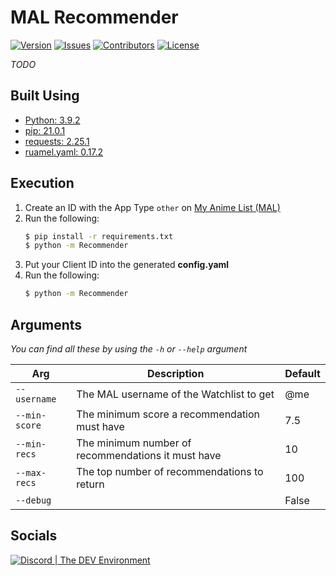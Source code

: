 # MAL Recommender
[![Version](https://img.shields.io/github/tag-pre/Macro303/MAL-Recommender.svg?label=version&style=flat-square)](https://github.com/Macro303/MAL-Recommender/releases)
[![Issues](https://img.shields.io/github/issues/Macro303/MAL-Recommender.svg?style=flat-square)](https://github.com/Macro303/MAL-Recommender/issues)
[![Contributors](https://img.shields.io/github/contributors/Macro303/MAL-Recommender.svg?style=flat-square)](https://github.com/Macro303/MAL-Recommender/graphs/contributors)
[![License](https://img.shields.io/github/license/Macro303/MAL-Recommender.svg?style=flat-square)](https://opensource.org/licenses/MIT)

*TODO*

## Built Using
 - [Python: 3.9.2](https://www.python.org/)
 - [pip: 21.0.1](https://pypi.org/project/pip/)
 - [requests: 2.25.1](https://pypi.org/project/requests/)
 - [ruamel.yaml: 0.17.2](https://pypi.org/project/ruamel.yaml/)

## Execution
1. Create an ID with the App Type `other` on [My Anime List (MAL)](https://myanimelist.net/apiconfig)
2. Run the following:
    ```bash
    $ pip install -r requirements.txt
    $ python -m Recommender
    ```
3. Put your Client ID into the generated **config.yaml**
4. Run the following:
    ```bash
    $ python -m Recommender
    ```

## Arguments
*You can find all these by using the `-h` or `--help` argument*

| Arg | Description | Default |
| --- | ----------- | ------- |
| `--username` | The MAL username of the Watchlist to get | @me |
| `--min-score` | The minimum score a recommendation must have | 7.5 |
| `--min-recs` | The minimum number of recommendations it must have | 10 |
| `--max-recs` | The top number of recommendations to return | 100 |
| `--debug` | | False |

## Socials
[![Discord | The DEV Environment](https://invidget.switchblade.xyz/618581423070117932)](https://discord.gg/nqGMeGg)
